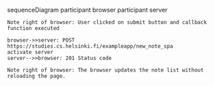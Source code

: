 sequenceDiagram
    participant browser
    participant server

    Note right of browser: User clicked on submit button and callback function executed

    browser->>server: POST https://studies.cs.helsinki.fi/exampleapp/new_note_spa
    activate server
    server-->>browser: 201 Status code
    
    Note right of browser: The browser updates the note list without reloading the page.